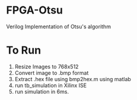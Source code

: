 # FPGA-Otsu
Verilog Implementation of Otsu's algorithm

# To Run

1. Resize Images to 768x512
2. Convert image to .bmp format
3. Extract .hex file using bmp2hex.m using matlab
4. run tb_simulation in Xilinx ISE
5. run simulation in 6ms.
